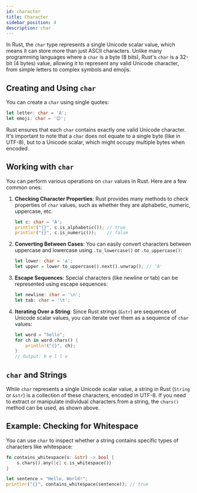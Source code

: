 ```yaml
---
id: character
title: Character
sidebar_position: 4
description: char
---
```


In Rust, the `char` type represents a single Unicode scalar value, which means it can store more than just ASCII
characters. Unlike many programming languages where a `char` is a byte (8 bits), Rust's `char` is a 32-bit (4 bytes)
value, allowing it to represent any valid Unicode character, from simple letters to complex symbols and emojis.

## Creating and Using&nbsp;`char`

You can create a `char` using single quotes:

```rust
let letter: char = 'A';
let emoji: char = '😊';
```

Rust ensures that each `char` contains exactly one valid Unicode character. It's important to note that a `char` does
not equate to a single byte (like in UTF-8), but to a Unicode scalar, which might occupy multiple bytes when encoded.

## Working with&nbsp;`char`

You can perform various operations on `char` values in Rust. Here are a few common ones:

1. **Checking Character Properties**:
   Rust provides many methods to check properties of `char` values, such as whether they are alphabetic, numeric,
   uppercase, etc.

   ```rust
   let c: char = 'A';
   println!("{}", c.is_alphabetic()); // true
   println!("{}", c.is_numeric());    // false
   ```

2. **Converting Between Cases**:
   You can easily convert characters between uppercase and lowercase using `.to_lowercase()` or `.to_uppercase()`:

   ```rust
   let lower: char = 'a';
   let upper = lower.to_uppercase().next().unwrap(); // 'A'
   ```

3. **Escape Sequences**:
   Special characters (like newline or tab) can be represented using escape sequences:

   ```rust
   let newline: char = '\n';
   let tab: char = '\t';
   ```

4. **Iterating Over a String**:
   Since Rust strings (`&str`) are sequences of Unicode scalar values, you can iterate over them as a sequence of `char`
   values:

   ```rust
   let word = "hello";
   for ch in word.chars() {
       println!("{}", ch);
   }
   // Output: h e l l o
   ```

## `char`&nbsp;and Strings

While `char` represents a single Unicode scalar value, a string in Rust (`String` or `&str`) is a collection of these
characters, encoded in UTF-8. If you need to extract or manipulate individual characters from a string, the `chars()`
method can be used, as shown above.

## Example: Checking for Whitespace

You can use `char` to inspect whether a string contains specific types of characters like whitespace:

```rust
fn contains_whitespace(s: &str) -> bool {
    s.chars().any(|c| c.is_whitespace())
}

let sentence = "Hello, World!";
println!("{}", contains_whitespace(sentence)); // true
```
